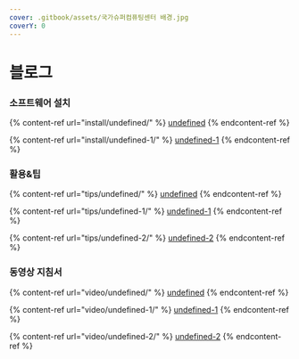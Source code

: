 ```yaml
---
cover: .gitbook/assets/국가슈퍼컴퓨팅센터 배경.jpg
coverY: 0
---
```


# 블로그

### 소프트웨어 설치&#x20;

{% content-ref url="install/undefined/" %}
[undefined](install/undefined/)
{% endcontent-ref %}

{% content-ref url="install/undefined-1/" %}
[undefined-1](install/undefined-1/)
{% endcontent-ref %}

### 활용&팁&#x20;

{% content-ref url="tips/undefined/" %}
[undefined](tips/undefined/)
{% endcontent-ref %}

{% content-ref url="tips/undefined-1/" %}
[undefined-1](tips/undefined-1/)
{% endcontent-ref %}

{% content-ref url="tips/undefined-2/" %}
[undefined-2](tips/undefined-2/)
{% endcontent-ref %}

### 동영상 지침서&#x20;

{% content-ref url="video/undefined/" %}
[undefined](video/undefined/)
{% endcontent-ref %}

{% content-ref url="video/undefined-1/" %}
[undefined-1](video/undefined-1/)
{% endcontent-ref %}

{% content-ref url="video/undefined-2/" %}
[undefined-2](video/undefined-2/)
{% endcontent-ref %}
